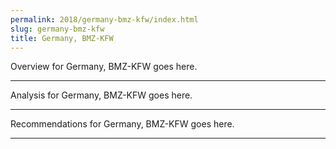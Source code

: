 ```yaml
---
permalink: 2018/germany-bmz-kfw/index.html
slug: germany-bmz-kfw
title: Germany, BMZ-KFW
---
```


Overview for Germany, BMZ-KFW goes here.

---

Analysis for Germany, BMZ-KFW goes here.

---

Recommendations for Germany, BMZ-KFW goes here.

---
